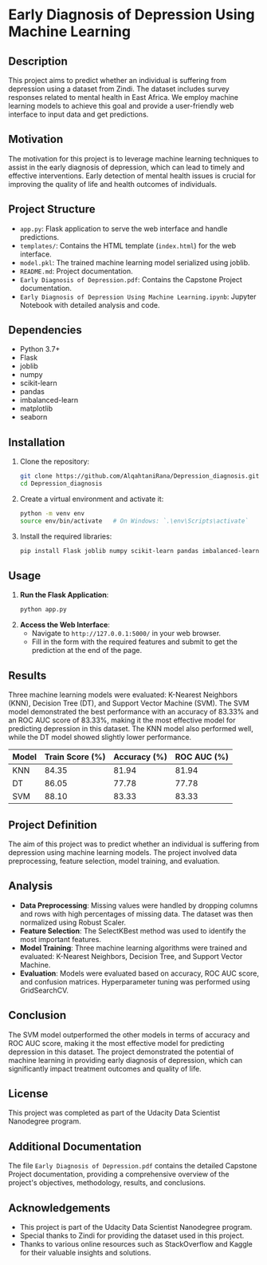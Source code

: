 # Early Diagnosis of Depression Using Machine Learning

## Description
This project aims to predict whether an individual is suffering from depression using a dataset from Zindi. The dataset includes survey responses related to mental health in East Africa. We employ machine learning models to achieve this goal and provide a user-friendly web interface to input data and get predictions.

## Motivation
The motivation for this project is to leverage machine learning techniques to assist in the early diagnosis of depression, which can lead to timely and effective interventions. Early detection of mental health issues is crucial for improving the quality of life and health outcomes of individuals.

## Project Structure
- `app.py`: Flask application to serve the web interface and handle predictions.
- `templates/`: Contains the HTML template (`index.html`) for the web interface.
- `model.pkl`: The trained machine learning model serialized using joblib.
- `README.md`: Project documentation.
- `Early Diagnosis of Depression.pdf`: Contains the Capstone Project documentation.
- `Early Diagnosis of Depression Using Machine Learning.ipynb`: Jupyter Notebook with detailed analysis and code.


## Dependencies
- Python 3.7+
- Flask
- joblib
- numpy
- scikit-learn
- pandas
- imbalanced-learn
- matplotlib
- seaborn

## Installation
1. Clone the repository:
    ```bash
    git clone https://github.com/AlqahtaniRana/Depression_diagnosis.git
    cd Depression_diagnosis
    ```
2. Create a virtual environment and activate it:
    ```bash
    python -m venv env
    source env/bin/activate   # On Windows: `.\env\Scripts\activate`
    ```
3. Install the required libraries:
    ```bash
    pip install Flask joblib numpy scikit-learn pandas imbalanced-learn
    ```

## Usage
1. **Run the Flask Application**:
    ```bash
    python app.py
    ```
2. **Access the Web Interface**:
    - Navigate to `http://127.0.0.1:5000/` in your web browser.
    - Fill in the form with the required features and submit to get the prediction at the end of the page.

## Results
Three machine learning models were evaluated: K-Nearest Neighbors (KNN), Decision Tree (DT), and Support Vector Machine (SVM). The SVM model demonstrated the best performance with an accuracy of 83.33% and an ROC AUC score of 83.33%, making it the most effective model for predicting depression in this dataset. The KNN model also performed well, while the DT model showed slightly lower performance.

| Model | Train Score (%) | Accuracy (%) | ROC AUC (%) |
|-------|-----------------|--------------|-------------|
| KNN   | 84.35           | 81.94        | 81.94       |
| DT    | 86.05           | 77.78        | 77.78       |
| SVM   | 88.10           | 83.33        | 83.33       |

## Project Definition
The aim of this project was to predict whether an individual is suffering from depression using machine learning models. The project involved data preprocessing, feature selection, model training, and evaluation.

## Analysis
- **Data Preprocessing**: Missing values were handled by dropping columns and rows with high percentages of missing data. The dataset was then normalized using Robust Scaler.
- **Feature Selection**: The SelectKBest method was used to identify the most important features.
- **Model Training**: Three machine learning algorithms were trained and evaluated: K-Nearest Neighbors, Decision Tree, and Support Vector Machine.
- **Evaluation**: Models were evaluated based on accuracy, ROC AUC score, and confusion matrices. Hyperparameter tuning was performed using GridSearchCV.

## Conclusion
The SVM model outperformed the other models in terms of accuracy and ROC AUC score, making it the most effective model for predicting depression in this dataset. The project demonstrated the potential of machine learning in providing early diagnosis of depression, which can significantly impact treatment outcomes and quality of life.

## License
This project was completed as part of the Udacity Data Scientist Nanodegree program.

## Additional Documentation
The file `Early Diagnosis of Depression.pdf` contains the detailed Capstone Project documentation, providing a comprehensive overview of the project's objectives, methodology, results, and conclusions.

## Acknowledgements
- This project is part of the Udacity Data Scientist Nanodegree program.
- Special thanks to Zindi for providing the dataset used in this project.
- Thanks to various online resources such as StackOverflow and Kaggle for their valuable insights and solutions.

